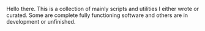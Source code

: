 Hello there. This is a collection of mainly scripts and utilities I either wrote or curated. Some are complete fully functioning software and others are in development or unfinished.
